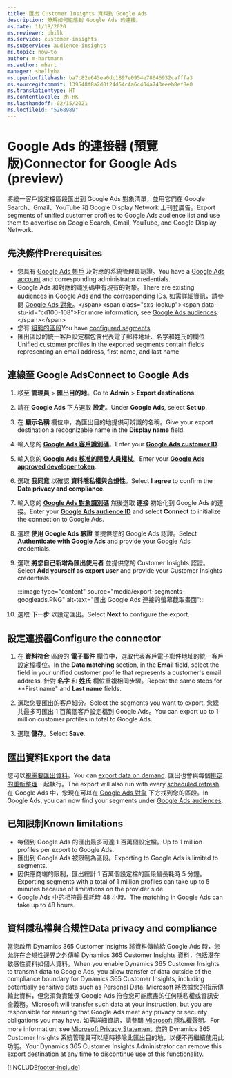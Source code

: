 ```yaml
---
title: 匯出 Customer Insights 資料到 Google Ads
description: 瞭解如何組態到 Google Ads 的連接。
ms.date: 11/18/2020
ms.reviewer: philk
ms.service: customer-insights
ms.subservice: audience-insights
ms.topic: how-to
author: m-hartmann
ms.author: mhart
manager: shellyha
ms.openlocfilehash: ba7c82e643ea0dc1897e0954e78646932cafffa3
ms.sourcegitcommit: 139548f8a2d0f24d54c4a6c404a743eeeb8ef8e0
ms.translationtype: HT
ms.contentlocale: zh-HK
ms.lasthandoff: 02/15/2021
ms.locfileid: "5268989"
---
```

# <a name="connector-for-google-ads-preview"></a><span data-ttu-id="cd100-103">Google Ads 的連接器 (預覽版)</span><span class="sxs-lookup"><span data-stu-id="cd100-103">Connector for Google Ads (preview)</span></span>

<span data-ttu-id="cd100-104">將統一客戶設定檔區段匯出到 Google Ads 對象清單，並用它們在 Google Search、Gmail、YouTube 和 Google Display Network 上刊登廣告。</span><span class="sxs-lookup"><span data-stu-id="cd100-104">Export segments of unified customer profiles to Google Ads audience list and use them to advertise on Google Search, Gmail, YouTube, and Google Display Network.</span></span> 

## <a name="prerequisites"></a><span data-ttu-id="cd100-105">先決條件</span><span class="sxs-lookup"><span data-stu-id="cd100-105">Prerequisites</span></span>

-   <span data-ttu-id="cd100-106">您具有 [Google Ads 帳戶](https://ads.google.com/) 及對應的系統管理員認證。</span><span class="sxs-lookup"><span data-stu-id="cd100-106">You have a [Google Ads account](https://ads.google.com/) and corresponding administrator credentials.</span></span>
-   <span data-ttu-id="cd100-107">Google Ads 和對應的識別碼中有現有的對象。</span><span class="sxs-lookup"><span data-stu-id="cd100-107">There are existing audiences in Google Ads and the corresponding IDs.</span></span> <span data-ttu-id="cd100-108">如需詳細資訊，請參閱 [Google Ads 對象](https://support.google.com/google-ads/answer/7558048?hl=en#:~:text=Audience%20lists%20is%20a%20section,Display%20Network%20through%20remarketing%20campaigns.)。</span><span class="sxs-lookup"><span data-stu-id="cd100-108">For more information, see [Google Ads audiences](https://support.google.com/google-ads/answer/7558048?hl=en#:~:text=Audience%20lists%20is%20a%20section,Display%20Network%20through%20remarketing%20campaigns.).</span></span>
-   <span data-ttu-id="cd100-109">您有 [組態的區段](segments.md)</span><span class="sxs-lookup"><span data-stu-id="cd100-109">You have [configured segments](segments.md)</span></span>
-   <span data-ttu-id="cd100-110">匯出區段的統一客戶設定檔包含代表電子郵件地址、名字和姓氏的欄位</span><span class="sxs-lookup"><span data-stu-id="cd100-110">Unified customer profiles in the exported segments contain fields representing an email address, first name, and last name</span></span>

## <a name="connect-to-google-ads"></a><span data-ttu-id="cd100-111">連線至 Google Ads</span><span class="sxs-lookup"><span data-stu-id="cd100-111">Connect to Google Ads</span></span>

1. <span data-ttu-id="cd100-112">移至 **管理員** > **匯出目的地**。</span><span class="sxs-lookup"><span data-stu-id="cd100-112">Go to **Admin** > **Export destinations**.</span></span>

1. <span data-ttu-id="cd100-113">請在 **Google Ads** 下方選取 **設定**。</span><span class="sxs-lookup"><span data-stu-id="cd100-113">Under **Google Ads**, select **Set up**.</span></span>

1. <span data-ttu-id="cd100-114">在 **顯示名稱** 欄位中，為匯出目的地提供可辨識的名稱。</span><span class="sxs-lookup"><span data-stu-id="cd100-114">Give your export destination a recognizable name in the **Display name** field.</span></span>

1. <span data-ttu-id="cd100-115">輸入您的 **[Google Ads 客戶識別碼](https://support.google.com/google-ads/answer/1704344)**。</span><span class="sxs-lookup"><span data-stu-id="cd100-115">Enter your **[Google Ads customer ID](https://support.google.com/google-ads/answer/1704344)**.</span></span>

1. <span data-ttu-id="cd100-116">輸入您的 **[Google Ads 核准的開發人員權杖](https://developers.google.com/google-ads/api/docs/first-call/dev-token)**。</span><span class="sxs-lookup"><span data-stu-id="cd100-116">Enter your **[Google Ads approved developer token](https://developers.google.com/google-ads/api/docs/first-call/dev-token)**.</span></span>

1. <span data-ttu-id="cd100-117">選取 **我同意** 以確認 **資料隱私權與合規性**。</span><span class="sxs-lookup"><span data-stu-id="cd100-117">Select **I agree** to confirm the **Data privacy and compliance**.</span></span>

1. <span data-ttu-id="cd100-118">輸入您的 **[Google Ads 對象識別碼](https://support.google.com/google-ads/answer/7558048?hl=en#:~:text=Audience%20lists%20is%20a%20section,Display%20Network%20through%20remarketing%20campaigns.)** 然後選取 **連接** 初始化到 Google Ads 的連接。</span><span class="sxs-lookup"><span data-stu-id="cd100-118">Enter your **[Google Ads audience ID](https://support.google.com/google-ads/answer/7558048?hl=en#:~:text=Audience%20lists%20is%20a%20section,Display%20Network%20through%20remarketing%20campaigns.)** and select **Connect** to initialize the connection to Google Ads.</span></span>

1. <span data-ttu-id="cd100-119">選取 **使用 Google Ads 驗證** 並提供您的 Google Ads 認證。</span><span class="sxs-lookup"><span data-stu-id="cd100-119">Select **Authenticate with Google Ads** and provide your Google Ads credentials.</span></span>

1. <span data-ttu-id="cd100-120">選取 **將您自己新增為匯出使用者** 並提供您的 Customer Insights 認證。</span><span class="sxs-lookup"><span data-stu-id="cd100-120">Select **Add yourself as export user** and provide your Customer Insights credentials.</span></span>

   :::image type="content" source="media/export-segments-googleads.PNG" alt-text="匯出 Google Ads 連接的螢幕截取畫面":::

1. <span data-ttu-id="cd100-122">選取 **下一步** 以設定匯出。</span><span class="sxs-lookup"><span data-stu-id="cd100-122">Select **Next** to configure the export.</span></span>

## <a name="configure-the-connector"></a><span data-ttu-id="cd100-123">設定連接器</span><span class="sxs-lookup"><span data-stu-id="cd100-123">Configure the connector</span></span>

1. <span data-ttu-id="cd100-124">在 **資料符合** 區段的 **電子郵件** 欄位中，選取代表客戶電子郵件地址的統一客戶設定檔欄位。</span><span class="sxs-lookup"><span data-stu-id="cd100-124">In the **Data matching** section, in the **Email** field, select the field in your unified customer profile that represents a customer's email address.</span></span> <span data-ttu-id="cd100-125">針對 **名字** 和 **姓氏** 欄位重複相同步驟。</span><span class="sxs-lookup"><span data-stu-id="cd100-125">Repeat the same steps for \*\*First name" and **Last name** fields.</span></span>

1. <span data-ttu-id="cd100-126">選取您要匯出的客戶細分。</span><span class="sxs-lookup"><span data-stu-id="cd100-126">Select the segments you want to export.</span></span> <span data-ttu-id="cd100-127">您總共最多可匯出 1 百萬個客戶設定檔到 Google Ads。</span><span class="sxs-lookup"><span data-stu-id="cd100-127">You can export up to 1 million customer profiles in total to Google Ads.</span></span>

1. <span data-ttu-id="cd100-128">選取 **儲存**。</span><span class="sxs-lookup"><span data-stu-id="cd100-128">Select **Save**.</span></span>

## <a name="export-the-data"></a><span data-ttu-id="cd100-129">匯出資料</span><span class="sxs-lookup"><span data-stu-id="cd100-129">Export the data</span></span>

<span data-ttu-id="cd100-130">您可以[視需要匯出資料](export-destinations.md)。</span><span class="sxs-lookup"><span data-stu-id="cd100-130">You can [export data on demand](export-destinations.md).</span></span> <span data-ttu-id="cd100-131">匯出也會與每個[排定的重新整理](system.md#schedule-tab)一起執行。</span><span class="sxs-lookup"><span data-stu-id="cd100-131">The export will also run with every [scheduled refresh](system.md#schedule-tab).</span></span> <span data-ttu-id="cd100-132">在 Google Ads 中，您現在可以在 [Google Ads 對象](https://support.google.com/google-ads/answer/7558048?hl=en/) 下方找到您的區段。</span><span class="sxs-lookup"><span data-stu-id="cd100-132">In Google Ads, you can now find your segments under [Google Ads audiences](https://support.google.com/google-ads/answer/7558048?hl=en/).</span></span>

## <a name="known-limitations"></a><span data-ttu-id="cd100-133">已知限制</span><span class="sxs-lookup"><span data-stu-id="cd100-133">Known limitations</span></span>

- <span data-ttu-id="cd100-134">每個到 Google Ads 的匯出最多可達 1 百萬個設定檔。</span><span class="sxs-lookup"><span data-stu-id="cd100-134">Up to 1 million profiles per export to Google Ads.</span></span>
- <span data-ttu-id="cd100-135">匯出到 Google Ads 被限制為區段。</span><span class="sxs-lookup"><span data-stu-id="cd100-135">Exporting to Google Ads is limited to segments.</span></span>
- <span data-ttu-id="cd100-136">因供應商端的限制，匯出總計 1 百萬個設定檔的區段最長耗時 5 分鐘。</span><span class="sxs-lookup"><span data-stu-id="cd100-136">Exporting segments with a total of 1 million profiles can take up to 5 minutes because of limitations on the provider side.</span></span> 
- <span data-ttu-id="cd100-137">Google Ads 中的相符最長耗時 48 小時。</span><span class="sxs-lookup"><span data-stu-id="cd100-137">The matching in Google Ads can take up to 48 hours.</span></span>

## <a name="data-privacy-and-compliance"></a><span data-ttu-id="cd100-138">資料隱私權與合規性</span><span class="sxs-lookup"><span data-stu-id="cd100-138">Data privacy and compliance</span></span>

<span data-ttu-id="cd100-139">當您啟用 Dynamics 365 Customer Insights 將資料傳輸給 Google Ads 時，您允許在合規性邊界之外傳輸 Dynamics 365 Customer Insights 資料，包括潛在敏感性資料如個人資料。</span><span class="sxs-lookup"><span data-stu-id="cd100-139">When you enable Dynamics 365 Customer Insights to transmit data to Google Ads, you allow transfer of data outside of the compliance boundary for Dynamics 365 Customer Insights, including potentially sensitive data such as Personal Data.</span></span> <span data-ttu-id="cd100-140">Microsoft 將依據您的指示傳輸此資料，但您須負責確保 Google Ads 符合您可能應盡的任何隱私權或資訊安全義務。</span><span class="sxs-lookup"><span data-stu-id="cd100-140">Microsoft will transfer such data at your instruction, but you are responsible for ensuring that Google Ads meet any privacy or security obligations you may have.</span></span> <span data-ttu-id="cd100-141">如需詳細資訊，請參閱 [Microsoft 隱私權聲明](https://go.microsoft.com/fwlink/?linkid=396732)。</span><span class="sxs-lookup"><span data-stu-id="cd100-141">For more information, see [Microsoft Privacy Statement](https://go.microsoft.com/fwlink/?linkid=396732).</span></span>
<span data-ttu-id="cd100-142">您的 Dynamics 365 Customer Insights 系統管理員可以隨時移除此匯出目的地，以便不再繼續使用此功能。</span><span class="sxs-lookup"><span data-stu-id="cd100-142">Your Dynamics 365 Customer Insights Administrator can remove this export destination at any time to discontinue use of this functionality.</span></span>


[!INCLUDE[footer-include](../includes/footer-banner.md)]